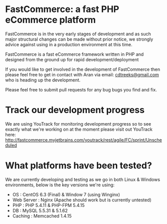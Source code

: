 FastCommerce: a fast PHP eCommerce platform
===========================================

FastCommerce is in the very early stages of development and as such major structural changes can be made without prior notice, we strongly advice against using in a production environment at this time.

FastCommerce is a fast eCommerce framework written in PHP and designed from the ground up for rapid development/deployment

If you would like to get involved in the development of FastCommerce then please feel free to get in contact with Aran via email: cdtreeks@gmail.com who is heading up the development.

Please feel free to submit pull requests for any bug bugs you find and fix.

Track our development progress
==============================
We are using YouTrack for monitoring development progress so to see exactly what we're working on at the moment please visit out YouTrack here:
http://fastcommerce.myjetbrains.com/youtrack/rest/agile/FC/sprint/Unscheduled

What platforms have been tested?
===============================
We are currently developing and testing as we go in both Linux & Windows environments, below is the key versions we're using:
 - OS          : CentOS 6.3 (Final) & Window 7 (using Winginx)
 - Web Server  : Nginx (Apache should work but is currently untested)
 - PHP         : PHP 5.4.11 & PHP-FPM 5.4.15
 - DB          : MySQL 5.5.31 & 5.1.62
 - Caching     : Memcached 1.4.15